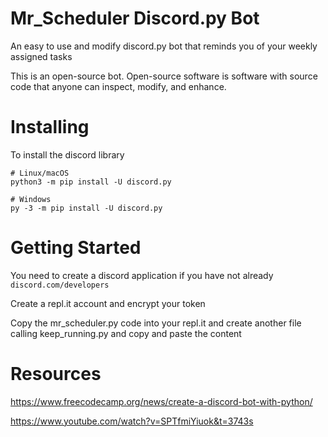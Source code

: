 # Mr_Scheduler Discord.py Bot
 An easy to use and modify discord.py bot that reminds you of your weekly assigned tasks
 
 This is an open-source bot. Open-source software is software with source code that anyone can inspect, modify, and enhance.

# Installing
 To install the discord library
 ```
 # Linux/macOS
python3 -m pip install -U discord.py

# Windows
py -3 -m pip install -U discord.py 
```
# Getting Started
 You need to create a discord application if you have not already
  ` discord.com/developers`

 
 Create a repl.it account and encrypt your token
 
 Copy the mr_scheduler.py code into your repl.it and create another file calling keep_running.py and copy and paste the content
 
# Resources
 https://www.freecodecamp.org/news/create-a-discord-bot-with-python/
 
 https://www.youtube.com/watch?v=SPTfmiYiuok&t=3743s
